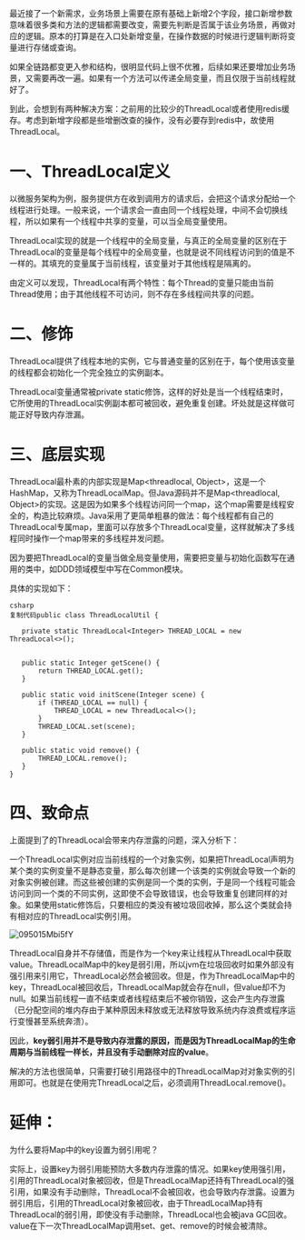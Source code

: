 最近接了一个新需求，业务场景上需要在原有基础上新增2个字段，接口新增参数意味着很多类和方法的逻辑都需要改变，需要先判断是否属于该业务场景，再做对应的逻辑。原本的打算是在入口处新增变量，在操作数据的时候进行逻辑判断将变量进行存储或查询。

如果全链路都变更入参和结构，很明显代码上很不优雅，后续如果还要增加业务场景，又需要再改一遍。如果有一个方法可以传递全局变量，而且仅限于当前线程就好了。

到此，会想到有两种解决方案：之前用的比较少的ThreadLocal或者使用redis缓存。考虑到新增字段都是些增删改查的操作，没有必要存到redis中，故使用ThreadLocal。

# **一、ThreadLocal定义**

以微服务架构为例，服务提供方在收到调用方的请求后，会把这个请求分配给一个线程进行处理。一般来说，一个请求会一直由同一个线程处理，中间不会切换线程，所以如果有一个线程中共享的变量，可以当全局变量使用。

ThreadLocal实现的就是一个线程中的全局变量，与真正的全局变量的区别在于ThreadLocal的变量是每个线程中的全局变量，也就是说不同线程访问到的值是不一样的。其填充的变量属于当前线程，该变量对于其他线程是隔离的。

由定义可以发现，ThreadLocal有两个特性：每个Thread的变量只能由当前Thread使用；由于其他线程不可访问，则不存在多线程间共享的问题。

# **二、修饰**

ThreadLocal提供了线程本地的实例，它与普通变量的区别在于，每个使用该变量的线程都会初始化一个完全独立的实例副本。

ThreadLocal变量通常被private static修饰，这样的好处是当一个线程结束时，它所使用的ThreadLocal实例副本都可被回收，避免重复创建。坏处就是这样做可能正好导致内存泄漏。

# **三、底层实现**

ThreadLocal最朴素的内部实现是Map<threadlocal, Object>，这是一个HashMap，又称为ThreadLocalMap。但Java源码并不是Map<threadlocal, Object>的实现。这是因为如果多个线程访问同一个map，这个map需要是线程安全的，构造比较麻烦。Java采用了更简单粗暴的做法：每个线程都有自己的ThreadLocal专属map，里面可以存放多个ThreadLocal变量，这样就解决了多线程同时操作一个map带来的多线程并发问题。

因为要把ThreadLocal的变量当做全局变量使用，需要把变量与初始化函数写在通用的类中，如DDD领域模型中写在Common模块。

具体的实现如下：

```
csharp
复制代码public class ThreadLocalUtil {
 
   private static ThreadLocal<Integer> THREAD_LOCAL = new ThreadLocal<>();


   public static Integer getScene() {
       return THREAD_LOCAL.get();
   }

   public static void initScene(Integer scene) {
       if (THREAD_LOCAL == null) {
           THREAD_LOCAL = new ThreadLocal<>();
       }
       THREAD_LOCAL.set(scene);
   }

   public static void remove() {
       THREAD_LOCAL.remove();
   }
}

```

# 四、致命点

上面提到了的ThreadLocal会带来内存泄露的问题，深入分析下：

一个ThreadLocal实例对应当前线程的一个对象实例，如果把ThreadLocal声明为某个类的实例变量不是静态变量，那么每次创建一个该类的实例就会导致一个新的对象实例被创建。而这些被创建的实例是同一个类的实例，于是同一个线程可能会访问到同一个类的不同实例，这即使不会导致错误，也会导致重复创建同样的对象。如果使用static修饰后，只要相应的类没有被垃圾回收掉，那么这个类就会持有相对应的ThreadLocal实例引用。

![095015Mbi5fY](https://xuemingde.com/pages/image/2023/09/20/095015Mbi5fY.png)

ThreadLocal自身并不存储值，而是作为一个key来让线程从ThreadLocal中获取value。ThreadLocalMap中的key是弱引用，所以jvm在垃圾回收时如果外部没有强引用来引用它，ThreadLocal必然会被回收。但是，作为ThreadLocalMap中的key，ThreadLocal被回收后，ThreadLocalMap就会存在null，但value却不为null。如果当前线程一直不结束或者线程结束后不被你销毁，这会产生内存泄露（已分配空间的堆内存由于某种原因未释放或无法释放导致系统内存浪费或程序运行变慢甚至系统奔溃）。

因此，**key弱引用并不是导致内存泄露的原因，而是因为ThreadLocalMap的生命周期与当前线程一样长，并且没有手动删除对应的value**。

解决的方法也很简单，只需要打破引用路径中的ThreadLocalMap对对象实例的引用即可。也就是在使用完ThreadLocal之后，必须调用ThreadLocal.remove()。

# **延伸：**

为什么要将Map中的key设置为弱引用呢？

实际上，设置key为弱引用能预防大多数内存泄露的情况。如果key使用强引用，引用的ThreadLocal对象被回收，但是ThreadLocalMap还持有ThreadLocal的强引用，如果没有手动删除，ThreadLocal不会被回收，也会导致内存泄露。设置为弱引用后，引用的ThreadLocal对象被回收，由于ThreadLocalMap持有ThreadLocal的弱引用，即使没有手动删除，ThreadLocal也会被java GC回收。value在下一次ThreadLocalMap调用set、get、remove的时候会被清除。

